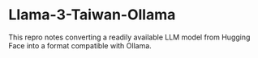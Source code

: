 # Llama-3-Taiwan-Ollama
This repro notes converting a readily available LLM model from Hugging Face into a format compatible with Ollama.  
